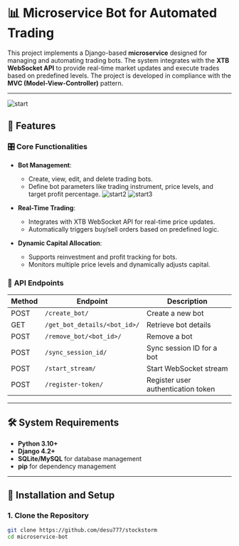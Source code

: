 # 📊 Microservice Bot for Automated Trading

This project implements a Django-based **microservice** designed for managing and automating trading bots. The system integrates with the **XTB WebSocket API** to provide real-time market updates and execute trades based on predefined levels. The project is developed in compliance with the **MVC (Model-View-Controller)** pattern.

---
![start](https://github.com/user-attachments/assets/5f0e52f0-6ba3-4dfb-92a4-b16c3b54ca37)




## 🚀 Features

### 🎛️ **Core Functionalities**
- **Bot Management**:
  - Create, view, edit, and delete trading bots.
  - Define bot parameters like trading instrument, price levels, and target profit percentage.
![start2](https://github.com/user-attachments/assets/410bce83-6bf2-4e29-bb34-7783e242c1b3)
![start3](https://github.com/user-attachments/assets/2a5c5a00-d8b5-4d15-bd89-5d772a4a0383)

- **Real-Time Trading**:
  - Integrates with XTB WebSocket API for real-time price updates.
  - Automatically triggers buy/sell orders based on predefined logic.
- **Dynamic Capital Allocation**:
  - Supports reinvestment and profit tracking for bots.
  - Monitors multiple price levels and dynamically adjusts capital.

### 🔧 **API Endpoints**
| Method | Endpoint                        | Description                      |
|--------|---------------------------------|----------------------------------|
| POST   | `/create_bot/`                  | Create a new bot                |
| GET    | `/get_bot_details/<bot_id>/`    | Retrieve bot details            |
| POST   | `/remove_bot/<bot_id>/`         | Remove a bot                    |
| POST   | `/sync_session_id/`             | Sync session ID for a bot       |
| POST   | `/start_stream/`                | Start WebSocket stream          |
| POST   | `/register-token/`              | Register user authentication token |

---

## 🛠️ **System Requirements**
- **Python 3.10+**
- **Django 4.2+**
- **SQLite/MySQL** for database management
- **pip** for dependency management

---

## 📝 **Installation and Setup**

### 1. Clone the Repository
```bash
git clone https://github.com/desu777/stockstorm
cd microservice-bot
